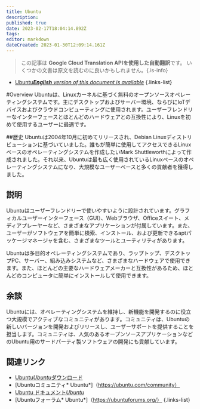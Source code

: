 ```yaml
---
title: Ubuntu
description: 
published: true
date: 2023-02-17T18:04:14.892Z
tags: 
editor: markdown
dateCreated: 2023-01-30T12:09:14.161Z
---
```


> この記事は **Google Cloud Translation APIを使用した自動翻訳**です。
いくつかの文書は原文を読むのに良いかもしれません。{.is-info}
- [Ubuntu***English** version of this document is available*](/en/Knowledge-base/Dictionary/ubuntu)
{.links-list}


#Overview
Ubuntuは、Linuxカーネルに基づく無料のオープンソースオペレーティングシステムです。主にデスクトップおよびサーバー環境、ならびにIoTデバイスおよびクラウドコンピューティングに使用されます。ユーザーフレンドリーなインターフェースとほとんどのハードウェアとの互換性により、Linuxを初めて使用するユーザーに最適です。

##歴史
Ubuntuは2004年10月に初めてリリースされ、Debian Linuxディストリビューションに基づいていました。誰もが簡単に使用してアクセスできるLinuxベースのオペレーティングシステムを作成したいMark Shuttleworthによって作成されました。それ以来、Ubuntuは最も広く使用されているLinuxベースのオペレーティングシステムになり、大規模なユーザーベースと多くの貢献者を獲得しました。

## 説明
Ubuntuはユーザーフレンドリーで使いやすいように設計されています。グラフィカルユーザーインターフェース（GUI）、Webブラウザ、Officeスイート、メディアプレーヤーなど、さまざまなアプリケーションが付属しています。また、ユーザーがソフトウェアを簡単に検索、インストール、および更新できるaptパッケージマネージャを含む、さまざまなツールとユーティリティがあります。

Ubuntuは多目的オペレーティングシステムであり、ラップトップ、デスクトップPC、サーバー、組み込みシステムなど、さまざまなハードウェアで使用できます。また、ほとんどの主要なハードウェアメーカーと互換性があるため、ほとんどのコンピュータに簡単にインストールして使用できます。

## 余談
Ubuntuには、オペレーティングシステムを維持し、新機能を開発するのに役立つ大規模でアクティブなコミュニティがあります。コミュニティは、Ubuntuの新しいバージョンを開発およびリリースし、ユーザーサポートを提供することを担当します。コミュニティは、人気のあるオープンソースアプリケーションなどのUbuntu用のサードパーティ製ソフトウェアの開発にも貢献しています。

## 関連リンク
- [Ubuntu*Ubuntu*ダウンロード](https://ubuntu.com/download/desktop)
- [Ubuntuコミュニティ* Ubuntu*]（https://ubuntu.com/community）
- [Ubuntu ドキュメント*Ubuntu*](https://help.ubuntu.com/lts/ubuntu-help/)
- [Ubuntuフォーラム* Ubuntu*]（https://ubuntuforums.org/）
{.links-list}